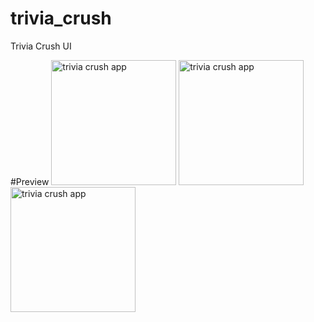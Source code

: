 # trivia_crush

Trivia Crush UI 

#Preview
<img src="https://user-images.githubusercontent.com/49009293/89959934-2d0efd80-dc46-11ea-9e96-ac04804b9993.jpg" alt="trivia crush app" width="200"/> 
<img src="https://user-images.githubusercontent.com/49009293/89959939-3009ee00-dc46-11ea-9bc0-bd49bfbc63d5.jpg" alt="trivia crush app" width="200"/>
<img src="https://user-images.githubusercontent.com/49009293/89959944-339d7500-dc46-11ea-82f5-f2fe52aaa5ef.jpg" alt="trivia crush app" width="200"/>
